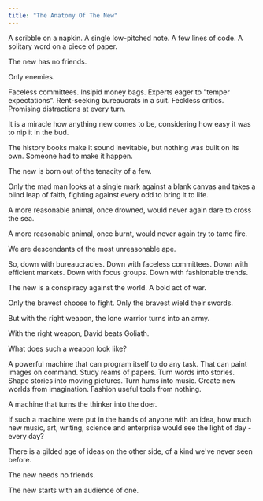 ```yaml
---
title: "The Anatomy Of The New"
---
```

A scribble on a napkin. A single low-pitched note. A few lines of code. A solitary word on a piece of paper.  
  
The new has no friends.  
  
Only enemies.  
  
Faceless committees. Insipid money bags. Experts eager to "temper expectations". Rent-seeking bureaucrats in a suit. Feckless critics. Promising distractions at every turn.  
  
It is a miracle how anything new comes to be, considering how easy it was to nip it in the bud.  
  
The history books make it sound inevitable, but nothing was built on its own. Someone had to make it happen.  
  
The new is born out of the tenacity of a few.  
  
Only the mad man looks at a single mark against a blank canvas and takes a blind leap of faith, fighting against every odd to bring it to life.  
  
A more reasonable animal, once drowned, would never again dare to cross the sea.  
  
A more reasonable animal, once burnt, would never again try to tame fire.  
  
We are descendants of the most unreasonable ape.  
  
So, down with bureaucracies. Down with faceless committees. Down with efficient markets. Down with focus groups. Down with fashionable trends.  
  
The new is a conspiracy against the world. A bold act of war.  
  
Only the bravest choose to fight. Only the bravest wield their swords.  
  
But with the right weapon, the lone warrior turns into an army.  
  
With the right weapon, David beats Goliath.  
  
What does such a weapon look like?  
  
A powerful machine that can program itself to do any task. That can paint images on command. Study reams of papers. Turn words into stories. Shape stories into moving pictures. Turn hums into music. Create new worlds from imagination. Fashion useful tools from nothing.  
  
A machine that turns the thinker into the doer.  
  
If such a machine were put in the hands of anyone with an idea, how much new music, art, writing, science and enterprise would see the light of day - every day?  
  
There is a gilded age of ideas on the other side, of a kind we've never seen before.  
  
The new needs no friends.  
  
The new starts with an audience of one.